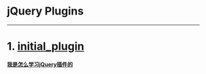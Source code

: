 #   jQuery Plugins
---

#  1. [initial_plugin](/initialPlugin/)



####  [我是怎么学习jQuery插件的](http://www.cnblogs.com/Wayou/p/jquery_plugin_tutorial.html)